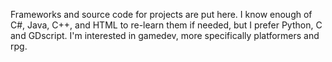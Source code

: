 Frameworks and source code for projects are put here. I know enough of C#, Java, C++, and HTML to re-learn them if needed, but I prefer Python, C and GDscript. 
I'm interested in gamedev, more specifically platformers and rpg.
